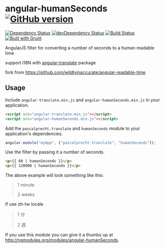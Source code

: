 angular-humanSeconds [![GitHub version](https://badge.fury.io/gh/tsaikd%2Fangular-humanSeconds.png)](http://badge.fury.io/gh/tsaikd%2Fangular-humanSeconds)
====================
[![Dependency Status](https://david-dm.org/tsaikd/angular-humanSeconds.png)](https://david-dm.org/tsaikd/angular-humanSeconds)
[![devDependency Status](https://david-dm.org/tsaikd/angular-humanSeconds/dev-status.png)](https://david-dm.org/tsaikd/angular-humanSeconds#info=devDependencies)
[![Build Status](https://travis-ci.org/tsaikd/angular-humanSeconds.png)](https://travis-ci.org/tsaikd/angular-humanSeconds)
[![Built with Grunt](https://cdn.gruntjs.com/builtwith.png)](http://gruntjs.com/)

[angular-translate]: https://github.com/angular-translate/angular-translate

AngularJS filter for converting a number of seconds to a human readable time

support i18N with [angular-translate] package

fork from https://github.com/wildlyinaccurate/angular-readable-time

## Usage

Include `angular-translate.min.js` and `angular-humanSeconds.min.js` in your application.

```html
<script src="angular-translate.min.js"></script>
<script src="angular-humanSeconds.min.js"></script>
```

Add the `pascalprecht.translate` and `humanSeconds` module to your application's dependencies.

```js
angular.module("myApp", ["pascalprecht.translate", "humanSeconds"]);
```

Use the filter by passing it a number of seconds.

```html
<p>{{ 60 | humanSeconds }}</p>
<p>{{ 128000 | humanSeconds }}</p>
```

The above example will look something like this:

> 1 minute
>
> 2 weeks

If use zh-tw locale

> 1 分
>
> 2 週

If you use this module you can give it a thumbs up at http://ngmodules.org/modules/angular-humanSeconds.
